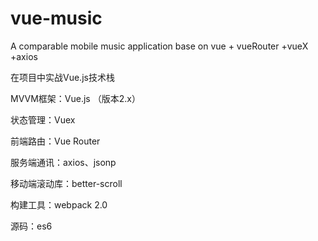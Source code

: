 # vue-music


A comparable mobile music application base on vue + vueRouter +vueX +axios


在项目中实战Vue.js技术栈

MVVM框架：Vue.js （版本2.x）

状态管理：Vuex

前端路由：Vue Router

服务端通讯：axios、jsonp

移动端滚动库：better-scroll

构建工具：webpack 2.0

源码：es6
